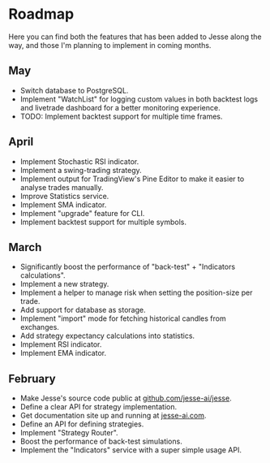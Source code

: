# Roadmap

Here you can find both the features that has been added to Jesse along the way, and those I'm planning to implement in coming months.

## May

-   Switch database to PostgreSQL.
-   Implement "WatchList" for logging custom values in both backtest logs and livetrade dashboard for a better monitoring experience.
-   TODO: Implement backtest support for multiple time frames.

## April

-   Implement Stochastic RSI indicator.
-   Implement a swing-trading strategy.
-   Implement output for TradingView's Pine Editor to make it easier to analyse trades manually.
-   Improve Statistics service.
-   Implement SMA indicator.
-   Implement "upgrade" feature for CLI.
-   Implement backtest support for multiple symbols.

## March

-   Significantly boost the performance of "back-test" + "Indicators calculations".
-   Implement a new strategy.
-   Implement a helper to manage risk when setting the position-size per trade.
-   Add support for database as storage.
-   Implement "import" mode for fetching historical candles from exchanges.
-   Add strategy expectancy calculations into statistics.
-   Implement RSI indicator.
-   Implement EMA indicator.

## February

-   Make Jesse's source code public at [github.com/jesse-ai/jesse](https://github.com/jesse-ai/jesse).
-   Define a clear API for strategy implementation.
-   Get documentation site up and running at [jesse-ai.com](https://jesse-ai.com).
-   Define an API for defining strategies.
-   Implement "Strategy Router".
-   Boost the performance of back-test simulations.
-   Implement the "Indicators" service with a super simple usage API.

